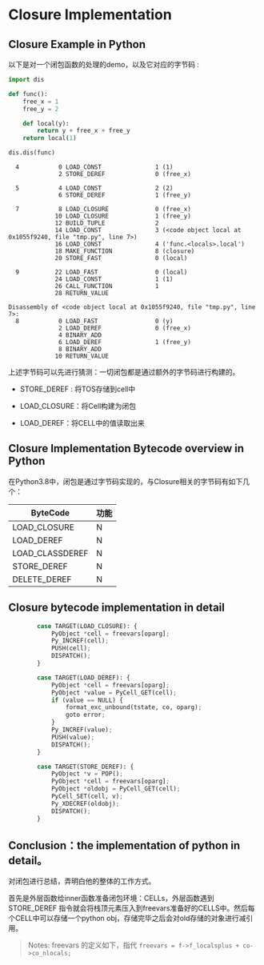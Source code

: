 # Closure Implementation

## Closure Example in Python

以下是对一个闭包函数的处理的demo，以及它对应的字节码 :

```python
import dis

def func():
    free_x = 1
    free_y = 2

    def local(y):
        return y + free_x + free_y
    return local(1)

dis.dis(func)
```

```text
  4           0 LOAD_CONST               1 (1)
              2 STORE_DEREF              0 (free_x)

  5           4 LOAD_CONST               2 (2)
              6 STORE_DEREF              1 (free_y)

  7           8 LOAD_CLOSURE             0 (free_x)
             10 LOAD_CLOSURE             1 (free_y)
             12 BUILD_TUPLE              2
             14 LOAD_CONST               3 (<code object local at 0x1055f9240, file "tmp.py", line 7>)
             16 LOAD_CONST               4 ('func.<locals>.local')
             18 MAKE_FUNCTION            8 (closure)
             20 STORE_FAST               0 (local)

  9          22 LOAD_FAST                0 (local)
             24 LOAD_CONST               1 (1)
             26 CALL_FUNCTION            1
             28 RETURN_VALUE

Disassembly of <code object local at 0x1055f9240, file "tmp.py", line 7>:
  8           0 LOAD_FAST                0 (y)
              2 LOAD_DEREF               0 (free_x)
              4 BINARY_ADD
              6 LOAD_DEREF               1 (free_y)
              8 BINARY_ADD
             10 RETURN_VALUE

```

上述字节码可以先进行猜测：一切闭包都是通过额外的字节码进行构建的。

- STORE_DEREF : 将TOS存储到cell中

- LOAD_CLOSURE：将Cell构建为闭包

- LOAD_DEREF：将CELL中的值读取出来

## Closure Implementation Bytecode overview in Python

在Python3.8中，闭包是通过字节码实现的，与Closure相关的字节码有如下几个：

|     ByteCode    |   功能  |
|  -------------  | ------- |
|   LOAD_CLOSURE  |    N    |
|    LOAD_DEREF   |    N    |
| LOAD_CLASSDEREF |    N    |
|   STORE_DEREF   |    N    |
|   DELETE_DEREF  |    N    |


## Closure bytecode implementation in detail


```python
        case TARGET(LOAD_CLOSURE): {
            PyObject *cell = freevars[oparg];
            Py_INCREF(cell);
            PUSH(cell);
            DISPATCH();
        }
```


```python
        case TARGET(LOAD_DEREF): {
            PyObject *cell = freevars[oparg];
            PyObject *value = PyCell_GET(cell);
            if (value == NULL) {
                format_exc_unbound(tstate, co, oparg);
                goto error;
            }
            Py_INCREF(value);
            PUSH(value);
            DISPATCH();
        }
```

```python
        case TARGET(STORE_DEREF): {
            PyObject *v = POP();
            PyObject *cell = freevars[oparg];
            PyObject *oldobj = PyCell_GET(cell);
            PyCell_SET(cell, v);
            Py_XDECREF(oldobj);
            DISPATCH();
        }
```

## Conclusion：the implementation of python in detail。

对闭包进行总结，弄明白他的整体的工作方式。

首先是外层函数给inner函数准备闭包环境：CELLs，外层函数遇到 STORE_DEREF 指令就会将栈顶元素压入到freevars准备好的CELLS中。然后每个CELL中可以存储一个python obj，存储完毕之后会对old存储的对象进行减引用。

> Notes: freevars 的定义如下，指代 `freevars = f->f_localsplus + co->co_nlocals;`
